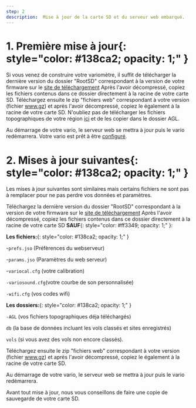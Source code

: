 ```yaml
---
step: 2
description:  Mise à jour de la carte SD et du serveur web embarqué.
---
```


# **1. Première mise à jour**{: style="color:   #138ca2; opacity: 1;" }

Si vous venez de construire votre variomètre, il suffit de télécharger la dernière version du dossier "RootSD" correspondant à la version de votre firmware sur le [site de téléchargement](http://gnuvario-e.yj.fr/)
Après l'avoir décompressé, copiez les fichiers contenus dans ce dossier directement à la racine de votre carte SD.
Téléchargez ensuite le zip "fichiers web" correspondant à votre version (fichier www.gz) et après l'avoir décompressé, copiez le également à la racine de votre carte SD.
N'oubliez pas de télécharger les fichiers topographiques de votre région [ici](https://vps.skybean.eu/agl/) et de les copier dans le dossier AGL.

Au démarrage de votre vario, le serveur web se mettra à jour puis le vario redémarrera. Votre vario est prêt à être [configuré]({{site.baseurl}}/manuel/page_web.html).     

# **2. Mises à jour suivantes**{: style="color:   #138ca2; opacity: 1;" }

Les mises à jour suivantes sont similaires mais certains fichiers ne sont pas à remplacer pour ne pas perdre vos données et paramètres.
 
Téléchargez la dernière version du dossier "RootSD" correspondant à la version de votre firmware sur le [site de téléchargement](http://gnuvario-e.yj.fr/)
Après l'avoir décompressé, copiez les fichiers contenus dans ce dossier directement à la racine de votre carte SD **SAUF**{: style="color:   #ff3349; opacity: 1;" }:

**Les fichiers:**{: style="color:   #138ca2; opacity: 1;" }

-`prefs.jso` (Préfèrences du webserveur)

-`params.jso` (Paramètres du web serveur)

-`variocal.cfg` (votre calibration)

`-variosound.cfg`(votre courbe de son personnalisée)

`-wifi.cfg` (vos codes wifi)

**Les dossiers:**{: style="color:   #138ca2; opacity: 1;" }

`-AGL` (vos fichiers topographiques déja téléchargés)

`db` (la base de données incluant les vols classés et sites enregistrés)

`vols` (si vous avez des vols non encore classés).

Téléchargez ensuite le zip "fichiers web" correspondant à votre version (fichier www.gz) et après l'avoir décompressé, copiez le également à la racine de votre carte SD.

Au démarrage de votre vario, le serveur web se mettra à jour puis le vario redémarrera. 

Avant tout mise à jour, nous vous conseillons de faire une copie de sauvegarde de votre carte SD.


